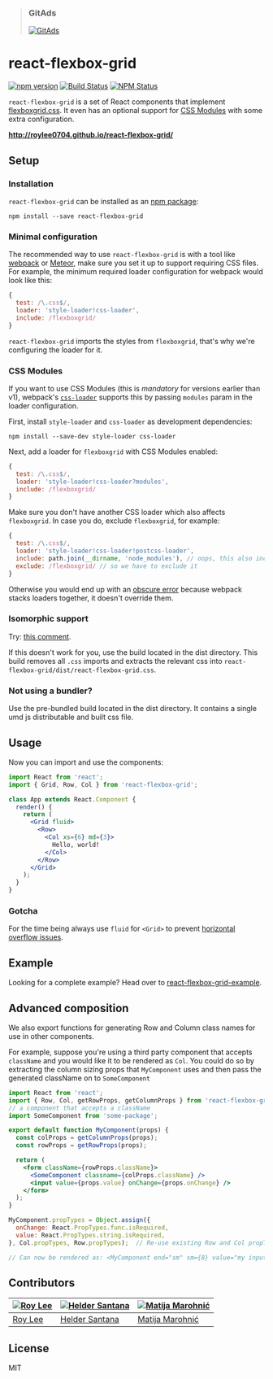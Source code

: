 >### GitAds
>[![GitAds](https://images.gitads.io/react-flexbox-grid)](https://tracking.gitads.io/?repo=react-flexbox-grid)
  

# react-flexbox-grid
[![npm version](https://badge.fury.io/js/react-flexbox-grid.svg)](https://badge.fury.io/js/react-flexbox-grid)
[![Build Status](https://travis-ci.org/roylee0704/react-flexbox-grid.svg)](https://travis-ci.org/roylee0704/react-flexbox-grid)
[![NPM Status](http://img.shields.io/npm/dm/react-flexbox-grid.svg?style=flat)](https://www.npmjs.org/package/react-flexbox-grid)


`react-flexbox-grid` is a set of React components that implement [flexboxgrid.css](https://goo.gl/imrHBZ). It even has an optional support for [CSS Modules](https://github.com/webpack-contrib/css-loader#css-modules) with some extra configuration.


**http://roylee0704.github.io/react-flexbox-grid/**


Setup
-----

### Installation

`react-flexbox-grid` can be installed as an [npm package](https://www.npmjs.com/package/react-flexbox-grid):

```
npm install --save react-flexbox-grid
```

### Minimal configuration

The recommended way to use `react-flexbox-grid` is with a tool like [webpack](https://webpack.js.org/) or [Meteor](https://www.meteor.com/), make sure you set it up to support requiring CSS files. For example, the minimum required loader configuration for webpack would look like this:

```js
{
  test: /\.css$/,
  loader: 'style-loader!css-loader',
  include: /flexboxgrid/
}
```

`react-flexbox-grid` imports the styles from `flexboxgrid`, that's why we're configuring the loader for it.

### CSS Modules

If you want to use CSS Modules (this is _mandatory_ for versions earlier than v1), webpack's [`css-loader`](https://github.com/webpack-contrib/css-loader) supports this by passing `modules` param in the loader configuration.

First, install `style-loader` and `css-loader` as development dependencies:

```
npm install --save-dev style-loader css-loader
```

Next, add a loader for `flexboxgrid` with CSS Modules enabled:

```js
{
  test: /\.css$/,
  loader: 'style-loader!css-loader?modules',
  include: /flexboxgrid/
}
```

Make sure you don't have another CSS loader which also affects `flexboxgrid`. In case you do, exclude `flexboxgrid`, for example:

```js
{
  test: /\.css$/,
  loader: 'style-loader!css-loader!postcss-loader',
  include: path.join(__dirname, 'node_modules'), // oops, this also includes flexboxgrid
  exclude: /flexboxgrid/ // so we have to exclude it
}
```

Otherwise you would end up with an [obscure error](https://github.com/roylee0704/react-flexbox-grid/issues/94#issuecomment-282825720) because webpack stacks loaders together, it doesn't override them.

### Isomorphic support

Try: [this comment](https://github.com/roylee0704/react-flexbox-grid/issues/28#issuecomment-198758253).

If this doesn't work for you, use the build located in the dist directory. This build removes all `.css` imports and extracts the relevant css into `react-flexbox-grid/dist/react-flexbox-grid.css`.

### Not using a bundler?

Use the pre-bundled build located in the dist directory. It contains a single umd js distributable and built css file.

Usage
-----

Now you can import and use the components:

```jsx
import React from 'react';
import { Grid, Row, Col } from 'react-flexbox-grid';

class App extends React.Component {
  render() {
    return (
      <Grid fluid>
        <Row>
          <Col xs={6} md={3}>
            Hello, world!
          </Col>
        </Row>
      </Grid>
    );
  }
}
```

### Gotcha

For the time being always use `fluid` for `<Grid>` to prevent [horizontal overflow issues](https://github.com/kristoferjoseph/flexboxgrid/issues/144).


Example
-------
Looking for a complete example? Head over to [react-flexbox-grid-example](https://github.com/roylee0704/react-flexbox-grid-example).


Advanced composition
-------

We also export functions for generating Row and Column class names for use in other components.

For example, suppose you're using a third party component that accepts `className` and you would like it to be rendered as `Col`.  You could do so by extracting the column sizing props that `MyComponent` uses and then pass the generated className on to `SomeComponent`


```jsx
import React from 'react';
import { Row, Col, getRowProps, getColumnProps } from 'react-flexbox-grid';
// a component that accepts a className
import SomeComponent from 'some-package';

export default function MyComponent(props) {
  const colProps = getColumnProps(props);
  const rowProps = getRowProps(props);

  return (
    <form className={rowProps.className}>
      <SomeComponent classname={colProps.className} />
      <input value={props.value} onChange={props.onChange} />
    </form>
  );
}

MyComponent.propTypes = Object.assign({
  onChange: React.PropTypes.func.isRequired,
  value: React.PropTypes.string.isRequired,
}, Col.propTypes, Row.propTypes);  // Re-use existing Row and Col propType validations

// Can now be rendered as: <MyComponent end="sm" sm={8} value="my input value" onChange={...} />
```

Contributors
-----------
[![Roy Lee](https://avatars0.githubusercontent.com/u/3850661?v=3&s=144)](https://github.com/roylee0704/) | [![Helder Santana](https://avatars1.githubusercontent.com/u/134727?v=3&s=144)](https://github.com/heldr/) | [![Matija Marohnić](https://avatars2.githubusercontent.com/u/471278?v=3&s=144)](https://github.com/silvenon)
---|---|---
[Roy Lee](https://github.com/roylee0704) | [Helder Santana](https://github.com/heldr/) | [Matija Marohnić](https://github.com/silvenon)

License
-------
MIT
